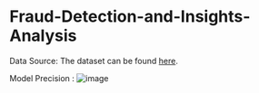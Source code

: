 # Fraud-Detection-and-Insights-Analysis
Data Source: The dataset can be found [here](https://drive.google.com/uc?export=download&confirm=6gh6&id=1VNpyNkGxHdskfdTNRSjjyNa5qC9u0JyV).


Model Precision : 
![image](https://github.com/vansh-py04/Fraud-Detection-and-Insights-Analysis/assets/128248352/a5d2b330-98a5-4aec-ab9f-4f74eb356531)
